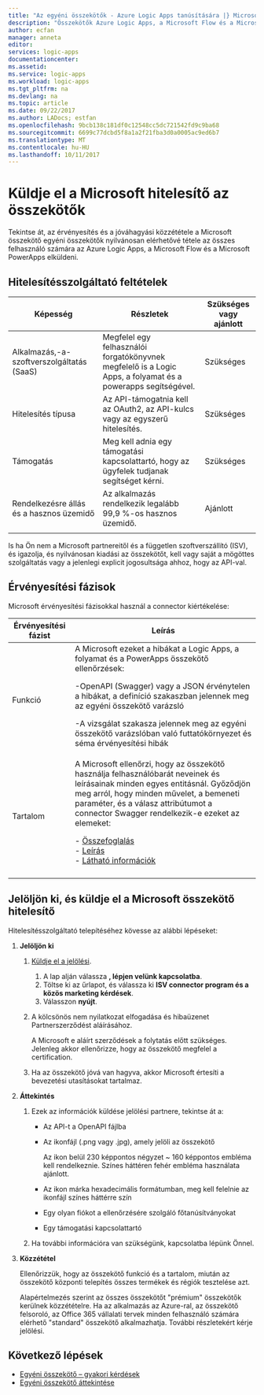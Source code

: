 ```yaml
---
title: "Az egyéni összekötők - Azure Logic Apps tanúsítására |} Microsoft Docs"
description: "Összekötők Azure Logic Apps, a Microsoft Flow és a Microsoft PowerApps minden felhasználója számára elérhetővé"
author: ecfan
manager: anneta
editor: 
services: logic-apps
documentationcenter: 
ms.assetid: 
ms.service: logic-apps
ms.workload: logic-apps
ms.tgt_pltfrm: na
ms.devlang: na
ms.topic: article
ms.date: 09/22/2017
ms.author: LADocs; estfan
ms.openlocfilehash: 9bcb138c181df0c12548cc5dc721542fd9c9ba68
ms.sourcegitcommit: 6699c77dcbd5f8a1a2f21fba3d0a0005ac9ed6b7
ms.translationtype: MT
ms.contentlocale: hu-HU
ms.lasthandoff: 10/11/2017
---
```

# <a name="submit-your-connectors-for-microsoft-certification"></a>Küldje el a Microsoft hitelesítő az összekötők

Tekintse át, az érvényesítés és a jóváhagyási közzététele a Microsoft összekötő egyéni összekötők nyilvánosan elérhetővé tétele az összes felhasználó számára az Azure Logic Apps, a Microsoft Flow és a Microsoft PowerApps elküldeni. 

## <a name="certification-criteria"></a>Hitelesítésszolgáltató feltételek

| Képesség | Részletek | Szükséges vagy ajánlott |
|------------|---------|-------------------------|
| Alkalmazás,-a-szoftverszolgáltatás (SaaS) | Megfelel egy felhasználói forgatókönyvnek megfelelő is a Logic Apps, a folyamat és a powerapps segítségével. | Szükséges |
| Hitelesítés típusa | Az API-támogatnia kell az OAuth2, az API-kulcs vagy az egyszerű hitelesítés. | Szükséges | 
| Támogatás | Meg kell adnia egy támogatási kapcsolattartó, hogy az ügyfelek tudjanak segítséget kérni. | Szükséges | 
| Rendelkezésre állás és a hasznos üzemidő | Az alkalmazás rendelkezik legalább 99,9 %-os hasznos üzemidő. | Ajánlott | 
|||| 

Is ha Ön nem a Microsoft partnereitől és a független szoftverszállító (ISV), és igazolja, és nyilvánosan kiadási az összekötőt, kell vagy saját a mögöttes szolgáltatás vagy a jelenlegi explicit jogosultsága ahhoz, hogy az API-val.

## <a name="validation-phases"></a>Érvényesítési fázisok

Microsoft érvényesítési fázisokkal használ a connector kiértékelése:

| Érvényesítési fázist | Leírás | 
| ----- | ----------- |
| Funkció | A Microsoft ezeket a hibákat a Logic Apps, a folyamat és a PowerApps összekötő ellenőrzések: <p>-OpenAPI (Swagger) vagy a JSON érvénytelen a hibákat, a definíció szakaszban jelennek meg az egyéni összekötő varázsló <p>-A vizsgálat szakasza jelennek meg az egyéni összekötő varázslóban való futtatókörnyezet és séma érvényesítési hibák | 
| Tartalom | A Microsoft ellenőrzi, hogy az összekötő használja felhasználóbarát neveinek és leírásainak minden egyes entitásnál. Győződjön meg arról, hogy minden művelet, a bemeneti paraméter, és a válasz attribútumot a connector Swagger rendelkezik-e ezeket az elemeket: <p>- [Összefoglalás](../logic-apps/custom-connector-openapi-extensions.md#summary) <br>- [Leírás](../logic-apps/custom-connector-openapi-extensions.md#description) </br>- [Látható információk](../logic-apps/custom-connector-openapi-extensions.md#visibility) | 
||| 

## <a name="nominate-and-submit-your-connector-to-microsoft-for-certification"></a>Jelöljön ki, és küldje el a Microsoft összekötő hitelesítő

Hitelesítésszolgáltató telepítéséhez kövesse az alábbi lépéseket:

1. **Jelöljön ki**

   1. [Küldje el a jelölési](https://go.microsoft.com/fwlink/?linkid=848754).

      1. A lap alján válassza **, lépjen velünk kapcsolatba**.
      2. Töltse ki az űrlapot, és válassza ki **ISV connector program és a közös marketing kérdések**.
      3. Válasszon **nyújt**.

   2. A kölcsönös nem nyilatkozat elfogadása és hibaüzenet Partnerszerződést aláírásához. 

      A Microsoft e aláírt szerződések a folytatás előtt szükséges. 
      Jelenleg akkor ellenőrizze, hogy az összekötő megfelel a certification. 
   
   3. Ha az összekötő jóvá van hagyva, akkor Microsoft értesíti a bevezetési utasításokat tartalmaz.
    
2. **Áttekintés**

   1. Ezek az információk küldése jelölési partnere, tekintse át a:

      * Az API-t a OpenAPI fájlba
      * Az ikonfájl (.png vagy .jpg), amely jelöli az összekötő 
      
        Az ikon belül 230 képpontos négyzet ~ 160 képpontos embléma kell rendelkeznie. 
        Színes háttéren fehér embléma használata ajánlott.
      
      * Az ikon márka hexadecimális formátumban, meg kell felelnie az ikonfájl színes háttérre szín

      * Egy olyan fiókot a ellenőrzésére szolgáló főtanúsítványokat
      * Egy támogatási kapcsolattartó

   2. Ha további információra van szükségünk, kapcsolatba lépünk Önnel.

3. **Közzététel**

    Ellenőrizzük, hogy az összekötő funkció és a tartalom, miután az összekötő központi telepítés összes termékek és régiók tesztelése azt.
    
    Alapértelmezés szerint az összes összekötőt "prémium" összekötők kerülnek közzétételre. 
    Ha az alkalmazás az Azure-ral, az összekötő felsoroló, az Office 365 vállalati tervek minden felhasználó számára elérhető "standard" összekötő alkalmazhatja. 
    További részletekért kérje jelölési.

## <a name="next-steps"></a>Következő lépések

* [Egyéni összekötő – gyakori kérdések](../logic-apps/custom-connector-faq.md)
* [Egyéni összekötő áttekintése](../logic-apps/custom-connector-overview.md)